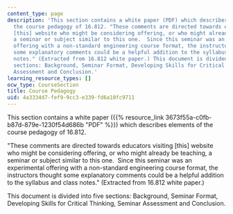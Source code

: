 ```yaml
---
content_type: page
description: 'This section contains a white paper (PDF) which describes elements of
  the course pedagogy of 16.812. "These comments are directed towards educators visiting
  [this] website who might be considering offering, or who might already be teaching,
  a seminar or subject similar to this one.  Since this seminar was an experimental
  offering with a non-standard engineering course format, the instructors thought
  some explanatory comments could be a helpful addition to the syllabus and class
  notes." (Extracted from 16.812 white paper.) This document is divided into five
  sections: Background, Seminar Format, Developing Skills for Critical Thinking, Seminar
  Assessment and Conclusion.'
learning_resource_types: []
ocw_type: CourseSection
title: Course Pedagogy
uid: 4a3334d7-fef9-9cc3-e339-fd6a10fc9711
---
```


This section contains a white paper ({{% resource_link 3673f55a-c0fb-b87d-879e-1230f54d686b "PDF" %}}) which describes elements of the course pedagogy of 16.812.

"These comments are directed towards educators visiting \[this\] website who might be considering offering, or who might already be teaching, a seminar or subject similar to this one.  Since this seminar was an experimental offering with a non-standard engineering course format, the instructors thought some explanatory comments could be a helpful addition to the syllabus and class notes." (Extracted from 16.812 white paper.)

This document is divided into five sections: Background, Seminar Format, Developing Skills for Critical Thinking, Seminar Assessment and Conclusion.